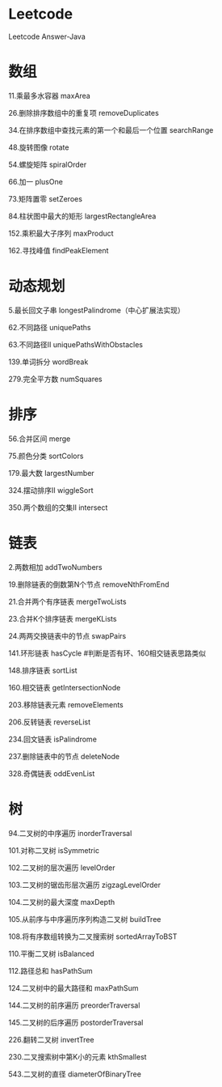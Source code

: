 # Leetcode
Leetcode Answer-Java

# 数组

11.乘最多水容器     maxArea

26.删除排序数组中的重复项     removeDuplicates

34.在排序数组中查找元素的第一个和最后一个位置   searchRange

48.旋转图像        rotate

54.螺旋矩阵  spiralOrder

66.加一    plusOne
 
73.矩阵置零   setZeroes

84.柱状图中最大的矩形   largestRectangleArea

152.乘积最大子序列      maxProduct

162.寻找峰值    findPeakElement

# 动态规划

5.最长回文子串      longestPalindrome（中心扩展法实现）

62.不同路径   uniquePaths

63.不同路径II     uniquePathsWithObstacles

139.单词拆分   wordBreak

279.完全平方数    numSquares

# 排序

56.合并区间  merge

75.颜色分类    sortColors
 
179.最大数    largestNumber

324.摆动排序II   wiggleSort

350.两个数组的交集II   intersect

# 链表

2.两数相加  addTwoNumbers

19.删除链表的倒数第N个节点  removeNthFromEnd

21.合并两个有序链表  mergeTwoLists

23.合并K个排序链表   mergeKLists

24.两两交换链表中的节点     swapPairs

141.环形链表  hasCycle             #判断是否有环、160相交链表思路类似

148.排序链表  sortList

160.相交链表  getIntersectionNode

203.移除链表元素    removeElements

206.反转链表    reverseList

234.回文链表   isPalindrome

237.删除链表中的节点   deleteNode

328.奇偶链表   oddEvenList

# 树

94.二叉树的中序遍历   inorderTraversal

101.对称二叉树    isSymmetric
 
102.二叉树的层次遍历   levelOrder

103.二叉树的锯齿形层次遍历  zigzagLevelOrder

104.二叉树的最大深度  maxDepth

105.从前序与中序遍历序列构造二叉树 buildTree

108.将有序数组转换为二叉搜索树 sortedArrayToBST

110.平衡二叉树  isBalanced

112.路径总和   hasPathSum

124.二叉树中的最大路径和   maxPathSum

144.二叉树的前序遍历   preorderTraversal

145.二叉树的后序遍历   postorderTraversal

226.翻转二叉树   invertTree

230.二叉搜索树中第K小的元素     kthSmallest

543.二叉树的直径 diameterOfBinaryTree
